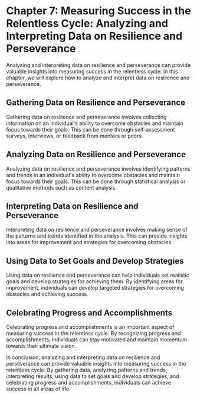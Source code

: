 Chapter 7: Measuring Success in the Relentless Cycle: Analyzing and Interpreting Data on Resilience and Perseverance
====================================================================================================================

Analyzing and interpreting data on resilience and perseverance can provide valuable insights into measuring success in the relentless cycle. In this chapter, we will explore how to analyze and interpret data on resilience and perseverance.

Gathering Data on Resilience and Perseverance
---------------------------------------------

Gathering data on resilience and perseverance involves collecting information on an individual's ability to overcome obstacles and maintain focus towards their goals. This can be done through self-assessment surveys, interviews, or feedback from mentors or peers.

Analyzing Data on Resilience and Perseverance
---------------------------------------------

Analyzing data on resilience and perseverance involves identifying patterns and trends in an individual's ability to overcome obstacles and maintain focus towards their goals. This can be done through statistical analysis or qualitative methods such as content analysis.

Interpreting Data on Resilience and Perseverance
------------------------------------------------

Interpreting data on resilience and perseverance involves making sense of the patterns and trends identified in the analysis. This can provide insights into areas for improvement and strategies for overcoming obstacles.

Using Data to Set Goals and Develop Strategies
----------------------------------------------

Using data on resilience and perseverance can help individuals set realistic goals and develop strategies for achieving them. By identifying areas for improvement, individuals can develop targeted strategies for overcoming obstacles and achieving success.

Celebrating Progress and Accomplishments
----------------------------------------

Celebrating progress and accomplishments is an important aspect of measuring success in the relentless cycle. By recognizing progress and accomplishments, individuals can stay motivated and maintain momentum towards their ultimate vision.

In conclusion, analyzing and interpreting data on resilience and perseverance can provide valuable insights into measuring success in the relentless cycle. By gathering data, analyzing patterns and trends, interpreting results, using data to set goals and develop strategies, and celebrating progress and accomplishments, individuals can achieve success in all areas of life.
